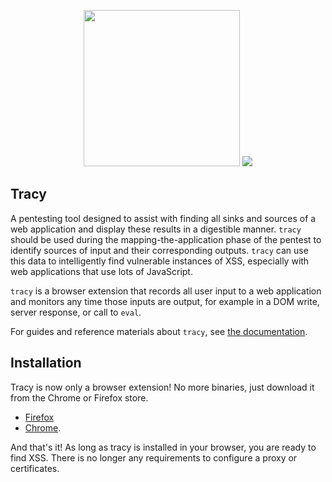 <p align="center">
  <img src="https://user-images.githubusercontent.com/16947503/38943629-c354d81a-42e6-11e8-9644-cc956d92fbcc.png" width=250/>
  <a href="https://addons.mozilla.org/en-US/firefox/addon/tracyplugin/"><img src="https://extensionworkshop.com/assets/7a17e6-5cc43798bf2472557d8b437e779316758d0e41483542e921f6781694623ee71c.png"></img></a>
</p>

## Tracy
A pentesting tool designed to assist with finding all sinks and sources of a web
application and display these results in a digestible manner. `tracy` should be used
during the mapping-the-application phase of the pentest to identify sources of input
and their corresponding outputs. `tracy` can use this data to intelligently find
vulnerable instances of XSS, especially with web applications that use lots of JavaScript.

`tracy` is a browser extension that records all user input 
to a web application and monitors any time those inputs are output, for example in a
DOM write, server response, or call to `eval`.

For guides and reference materials about `tracy`, see [the documentation](https://github.com/nccgroup/tracy/wiki).

## Installation

Tracy is now only a browser extension! No more binaries, just download it from the Chrome or Firefox store.

* [Firefox](https://addons.mozilla.org/en-US/firefox/addon/tracyplugin/)
* [Chrome](https://chrome.google.com/webstore/detail/tracy/lcgbimfijafcjjijgjoodgpblgmkckhn).

And that's it! As long as tracy is installed in your browser, you are ready to find XSS. There is no longer
any requirements to configure a proxy or certificates.
